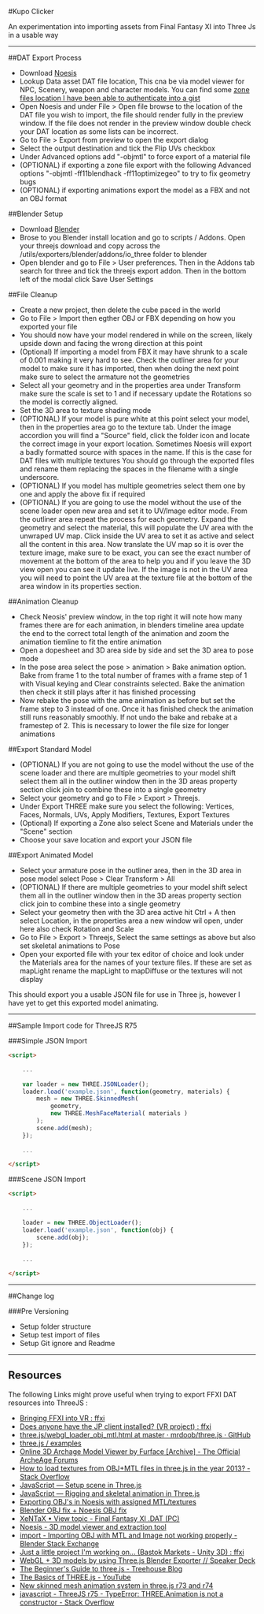 #Kupo Clicker

An experimentation into importing assets from Final Fantasy XI into Three Js in a usable way

----

##DAT Export Process

 * Download [Noesis](http://www.richwhitehouse.com/index.php?content=inc_projects.php#prjmp91)
 * Lookup Data asset DAT file location, This cna be via model viewer for NPC, Scenery, weapon and character models. You can find some [zone files location I have  been able to authenticate into a gist](https://gist.github.com/Codecomp/00a75f8a65f045bc24057a7726c4251f)
 * Open Noesis and under File > Open file browse to the location of the DAT file you wish to import, the file should render fully in the preview window. If the file does not render in the preview window double check your DAT location as some lists can be incorrect.
 * Go to File > Export from preview to open the export dialog
 * Select the output destination and tick the Flip UVs checkbox
 * Under Advanced options add "-objmtl" to force export of a material file
 * (OPTIONAL) if exporting a zone file export with the following Advanced options "-objmtl -ff11blendhack -ff11optimizegeo" to try to fix geometry bugs
 * (OPTIONAL) if exporting animations export the model as a FBX and not an OBJ format
 
##Blender Setup
 
 * Download [Blender](https://www.blender.org/)
 * Brose to you Blender install location and go to scripts / Addons. Open your threejs download and copy across the /utils/exporters/blender/addons/io_three folder to blender
 * Open blender and go to File > User preferences. Then in the Addons tab search for three and tick the threejs export addon. Then in the bottom left of the modal click Save User Settings
 
##File Cleanup

 * Create a new project, then delete the cube paced in the world
 * Go to File > Import then egther OBJ or FBX depending on how you exported your file
 * You should now have your model rendered in while on the screen, likely upside down and facing the wrong direction at this point
 * (Optional) If importing a model from FBX it may have shrunk to a scale of 0.001 making it very hard to see. Check the outliner area for your model to make sure it has imported, then when doing the next point make sure to select the armature not the geometries
 * Select all your geometry and in the properties area under Transform make sure the scale is set to 1 and if necessary update the Rotations so the model is correctly aligned.
 * Set the 3D area to texture shading mode
 * (OPTIONAL) If your model is pure white at this point select your model, then in the properties area go to the texture tab. Under the image accordion you will find a "Source" field, click the folder icon and locate the correct image in your export location. Sometimes Noesis will export a badly formatted source with spaces in the name. If this is the case for DAT files with multiple textures You should go through the exported files and rename them replacing the spaces in the filename with a single underscore.
 * (OPTIONAL) If you model has multiple geometries select them one by one and apply the above fix if required
 * (OPTIONAL) If you are going to use the model without the use of the scene loader open new area and set it to UV/Image editor mode. From the outliner area repeat the process for each geometry. Expand the geometry and select the material, this will populate the UV area with the unwraped UV map. Click inside the UV area to set it as active and select all the content in this area. Now translate the UV map so it is over the texture image, make sure to be exact, you can see the exact number of movement at the bottom of the area to help you and if you leave the 3D view open you can see it update live. If the image is not in the UV area you will need to point the UV area at the texture file at the bottom of the area window in its properties section.

##Animation Cleanup

 * Check Neosis' preview window, in the top right it will note how many frames there are for each animation, in blenders timeline area update the end to the correct total length of the animation and zoom the animation tiemline to fit the entire animation
 * Open a dopesheet and 3D area side by side and set the 3D area to pose mode
 * In the pose area select the pose > animation > Bake animation option. Bake from frame 1 to the total number of frames with a frame step of 1 with Visual keying and Clear constraints selected. Bake the animation then check it still plays after it has finished processing
 * Now rebake the pose with the ame animation as before but set the frame step to 3 instead of one. Once it has finished check the animation still runs reasonably smoothly. If not undo the bake and rebake at a framestep of 2. This is necessary to lower the file size for longer animations

##Export Standard Model

 * (OPTIONAL) If you are not going to use the model without the use of the scene loader and there are multiple geometries to your model shift select them all in the outliner window then in the 3D areas property section click join to combine these into a single geometry
 * Select your geometry and go to File > Export > Threejs.
 * Under Export THREE make sure you select the following: Vertices, Faces, Normals, UVs, Apply Modifiers, Textures, Export Textures
 * (Optional) If exporting a Zone also select Scene and Materials under the "Scene" section
 * Choose your save location and export your JSON file

##Export Animated Model

 * Select your armature pose in the outliner area, then in the 3D area in pose model select Pose > Clear Transform > All
 * (OPTIONAL) If there are multiple geometries to your model shift select them all in the outliner window then in the 3D areas property section click join to combine these into a single geometry
 * Select your geometry then with the 3D area active hit Ctrl + A then select Location, in the properties area  a new window wil open, under here also check Rotation and Scale
 * Go to File > Export > Threejs, Select the same settings as above but also set skeletal animations to Pose
 * Open your exported file with your tex editor of choice and look under the Materials area for the names of your texture files. If these are set as mapLight rename the mapLight to mapDiffuse or the textures will not display
 
 This should export you a usable JSON file for use in Three js, however I have yet to get this exported model animating.

----

##Sample Import code for ThreeJS R75

###Simple JSON Import

```html
<script>

	...
	
	var loader = new THREE.JSONLoader();
	loader.load('example.json', function(geometry, materials) {
		mesh = new THREE.SkinnedMesh(
			geometry,
			new THREE.MeshFaceMaterial( materials )
		);
		scene.add(mesh);
	});
	
	...

</script>
```

###Scene JSON Import

```html
<script>

	...
	
	loader = new THREE.ObjectLoader();
	loader.load('example.json', function(obj) {
		scene.add(obj);
	});
	
	...

</script>
```

----

##Change log

###Pre Versioning
 * Setup folder structure
 * Setup test import of files
 * Setup Git ignore and Readme

----

## Resources

The following Links might prove useful when trying to export FFXI DAT resources into ThreeJS :
 
 * [Bringing FFXI into VR : ffxi](https://www.reddit.com/r/ffxi/comments/4e6uia/bringing_ffxi_into_vr/)
 * [Does anyone have the JP client installed? (VR project) : ffxi](https://www.reddit.com/r/ffxi/comments/4bznnc/does_anyone_have_the_jp_client_installed_vr/)
 * [three.js/webgl_loader_obj_mtl.html at master · mrdoob/three.js · GitHub](https://github.com/mrdoob/three.js/blob/master/examples/webgl_loader_obj_mtl.html)
 * [three.js / examples](http://threejs.org/examples/#webgl_loader_obj_mtl)
 * [Online 3D Archage Model Viewer by Furface [Archive] - The Official ArcheAge Forums](http://forums.archeagegame.com/archive/index.php/t-163418.html?s=c4ecea7c1d27aa88a69e8e53313df5c4)
 * [How to load textures from OBJ+MTL files in three.js in the year 2013? - Stack Overflow](http://stackoverflow.com/questions/17712857/how-to-load-textures-from-objmtl-files-in-three-js-in-the-year-2013)
 * [JavaScript — Setup scene in Three.js](http://blog.romanliutikov.com/post/58322336872/setup-scene-in-threejs)
 * [JavaScript — Rigging and skeletal animation in Three.js](http://blog.romanliutikov.com/post/60461559240/rigging-and-skeletal-animation-in-threejs)
 * [Exporting OBJ's in Noesis with assigned MTL/textures](https://facepunch.com/showthread.php?t=1337824)
 * [Blender OBJ fix + Noesis OBJ fix](http://www.vg-resource.com/thread-19706.html#)
 * [XeNTaX • View topic - Final Fantasy XI .DAT (PC)](http://forum.xentax.com/viewtopic.php?f=16&t=8347)
 * [Noesis - 3D model viewer and extraction tool](https://www.bluegartr.com/threads/127278-Noesis-3D-model-viewer-and-extraction-tool)
 * [import - Importing OBJ with MTL and Image not working properly - Blender Stack Exchange](http://blender.stackexchange.com/questions/24020/importing-obj-with-mtl-and-image-not-working-properly)
 * [Just a little project I'm working on... (Bastok Markets - Unity 3D) : ffxi](https://www.reddit.com/r/ffxi/comments/4eki4h/just_a_little_project_im_working_on_bastok/)
 * [WebGL + 3D models by using Three.js Blender Exporter // Speaker Deck](https://speakerdeck.com/yomotsu/webgl-plus-3d-models-by-using-three-dot-js-blender-exporter)
 * [The Beginner's Guide to three.js - Treehouse Blog](http://blog.teamtreehouse.com/the-beginners-guide-to-three-js)
 * [The Basics of THREE.js - YouTube](https://www.youtube.com/playlist?list=PLOGomoq5sDLutXOHLlESKG2j9CCnCwVqg)
 * [New skinned mesh animation system in three.js r73 and r74](http://yomotsu.net/blog/2015/10/31/three-r73-anim.html)
 * [javascript - ThreeJS r75 - TypeError: THREE.Animation is not a constructor - Stack Overflow](http://stackoverflow.com/questions/36355709/threejs-r75-typeerror-three-animation-is-not-a-constructor/36359811)